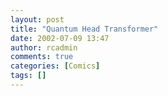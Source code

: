 ```yaml
---
layout: post
title: "Quantum Head Transformer"
date: 2002-07-09 13:47
author: rcadmin
comments: true
categories: [Comics]
tags: []
---
```

<!--more-->
<img src="http://dl.bitsmack.com/comics/comic%205.jpg" alt="" />
